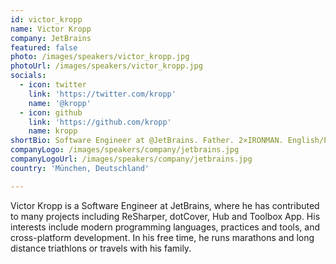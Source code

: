 ```yaml
---
id: victor_kropp
name: Victor Kropp
company: JetBrains
featured: false
photo: /images/speakers/victor_kropp.jpg
photoUrl: /images/speakers/victor_kropp.jpg
socials:
  - icon: twitter
    link: 'https://twitter.com/kropp'
    name: '@kropp'
  - icon: github
    link: 'https://github.com/kropp'
    name: kropp
shortBio: Software Engineer at @JetBrains. Father. 2×IRONMAN. English/Русский/Deutsch
companyLogo: /images/speakers/company/jetbrains.jpg
companyLogoUrl: /images/speakers/company/jetbrains.jpg
country: 'München, Deutschland'

---
```


Victor Kropp is a Software Engineer at JetBrains, where he has contributed to many projects including ReSharper, dotCover, Hub and Toolbox App. His interests include modern programming languages, practices and tools, and cross-platform development. In his free time, he runs marathons and long distance triathlons or travels with his family.

